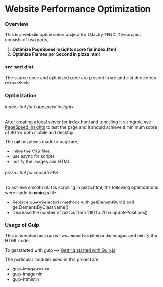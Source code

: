 Website Performance Optimization
======================

### Overview
This is a website optimization project for Udacity FEND. The project consists of two parts,

1. **Optimize PageSpeed Insights score for index.html**
2. **Optimize Frames per Second in pizza.html**

### src and dist

The source code and optimized code are present in src and dist directories respectively.

### Optimization
###### index.html for Pagespeed insights
After creating a local server for index.html and tunneling it via ngrok, use [PageSpeed Insights](https://developers.google.com/speed/pagespeed/insights/) to test the page and it should achieve a minimum score of 90 for both mobile and desktop.

The optimizations made to page are,
* inline the CSS files
* use async for scripts
* minify the images and HTML


###### pizza.html for smooth FPS
To achieve smooth 60 fps scrolling in pizza.html, the following optimizations were made to **main.js** file.

* Replace querySelector() methods with getElementById() and getElementsByClassName()
* Decrease the number of pizzas from 200 to 20 in updatePositions()

### Usage of Gulp
This automated task runner was used to optimize the images and minify the HTML code.

To get started with gulp --> [Getting started with Gulp.js](https://css-tricks.com/gulp-for-beginners/)

The particular modules used in this project are,
* gulp-image-resize
* gulp-imagemin
* gulp-htmlmin


